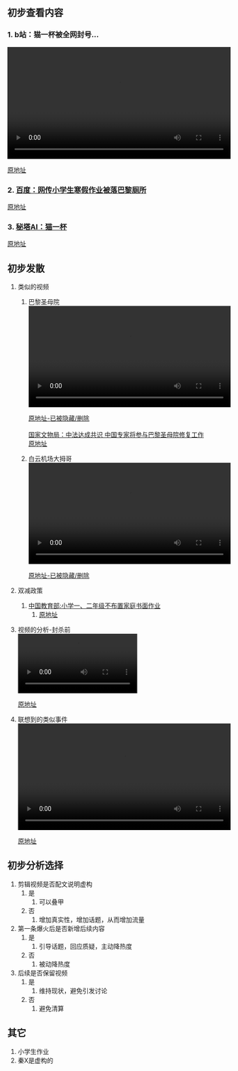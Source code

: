## 初步查看内容
### 1. b站：猫一杯被全网封号...
<video controls width="100%">
  <source src="video/BV1YH4y1M7GT.mp4" type="video/mp4">
  Your browser does not support the video tag.
</video> <br>

[原地址](https://www.bilibili.com/video/BV1YH4y1M7GT)

### 2. [百度：网传小学生寒假作业被落巴黎厕所](https://events.baidu.com/search/vein?record_id=368790)
[原地址](https://events.baidu.com/search/vein?record_id=368790)


### 3. [秘塔AI：猫一杯](md/密塔：猫一杯.md)
[原地址](https://metaso.cn/?q=猫一杯)

## 初步发散
1. 类似的视频
   1. 巴黎圣母院
      <br> 
      <video controls width="100%">
        <source src="video/OKJG78g5qoA.mp4" type="video/mp4">
        Your browser does not support the video tag.
      </video> <br>

      [原地址-已被隐藏/删除](https://www.youtube.com/watch?v=OKJG78g5qoA) <br><br>
      [国家文物局：中法达成共识 中国专家将参与巴黎圣母院修复工作](html/5449464.html) <br>
      [原地址](https://www.gov.cn/xinwen/2019-11/06/content_5449464.htm)
   2. 白云机场大拇哥
      <br> 
      <video controls width="100%">
        <source src="video/AH5OBKosRt8.mp4" type="video/mp4">
        Your browser does not support the video tag.
      </video> <br>
      
       [原地址-已被隐藏/删除](https://www.youtube.com/watch?v=AH5OBKosRt8)
2. 双减政策
   1. [中国教育部:小学一、二年级不布置家庭书面作业](html/t20210724_546576.html)
      1. [原地址](http://www.moe.gov.cn/jyb_xxgk/moe_1777/moe_1778/202107/t20210724_546576.html#:~:text=学校要确保小学一、二年级不布置家庭书面作业)
3. 视频的分析-封杀前
   <br>
   <video controls width="56%">
   <source src="video/7337710032504573221.mp4" type="video/mp4">
   Your browser does not support the video tag.
   </video> <br>
   
   [原地址](https://www.douyin.com/video/7337710032504573221)
4. 联想到的类似事件
   <br>
   <video controls width="100%">
   <source src="video/BV1QN411n7bc.mp4" type="video/mp4">
   Your browser does not support the video tag.
   </video> <br>
   
   [原地址](https://www.bilibili.com/video/BV1QN411n7bc)


## 初步分析选择
1. 剪辑视频是否配文说明虚构
   1. 是
      1. 可以叠甲
   2. 否
      1. 增加真实性，增加话题，从而增加流量
2. 第一条爆火后是否新增后续内容
   1. 是
      1. 引导话题，回应质疑，主动降热度
   2. 否
      1. 被动降热度
3. 后续是否保留视频
   1. 是
      1. 维持现状，避免引发讨论
   2. 否
      1. 避免清算

## 其它
1. 小学生作业
2. 秦X是虚构的

